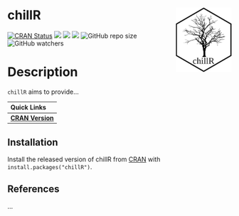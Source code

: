 
# chillR <a><img src='man/figures/chillR.png' align="right" height="145" /></a>

<!-- badges: start -->

[![CRAN
Status](http://www.r-pkg.org/badges/version/chillR?color=green)](https://cran.r-project.org/package=chillR)
[![](http://cranlogs.r-pkg.org/badges/grand-total/chillR?color=orange)](https://cran.r-project.org/package=chillR)
[![](http://cranlogs.r-pkg.org/badges/chillR?color=blue)](https://cran.r-project.org/package=chillR)
[![](http://cranlogs.r-pkg.org/badges/last-week/chillR?color=yellow)](https://cran.r-project.org/package=chillR)
![GitHub repo
size](https://img.shields.io/github/repo-size/eikeluedeling/chillR)
![GitHub
watchers](https://img.shields.io/github/watchers/eikeluedeling/chillR?label=Watch&style=social)
<!-- badges: end -->

<!-- README.md is generated from README.Rmd. Please edit that file -->

# Description

`chillR` aims to provide…

<!-- Links: start -->

| Quick Links                                                   |
|:--------------------------------------------------------------|
| [**CRAN Version**](https://cran.r-project.org/package=chillR) |

<!-- Links: end -->

## Installation

Install the released version of chillR from
[CRAN](https://CRAN.R-project.org) with `install.packages("chillR")`.

## References

…
